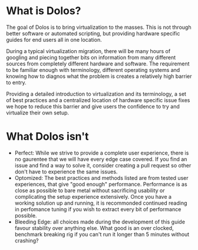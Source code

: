 # What is Dolos?

The goal of Dolos is to bring virtualization to the masses. This is not through better software or automated scripting, but providing hardware specific guides for end users all in one location.

During a typical virtualization migration, there will be many hours of googling and piecing together bits on information from many different sources from completely different hardware and software. The requirement to be familiar enough with terminology, different operating systems and knowing how to diagnos what the problem is creates a relatively high barrier to entry.

Providing a detailed introduction to virtualization and its terminology, a set of best practices and a centralized location of hardware specific issue fixes we hope to reduce this barrier and give users the confidence to try and virtualize their own setup. 

# What Dolos isn't

* Perfect: While we strive to provide a complete user experience, there is no gaurentee that we will have every edge case covered. If you find an issue and find a way to solve it, consider creating a pull request so other don't have to experience the same issues. 
* Optomized: The best practices and methods listed are from tested user experiences, that give "good enough" performance. Performance is as close as possible to bare metal without sacrificing usability or complicating the setup experience extensively. Once you have a working solution up and running, it is recommonded continued reading in perfomance tuning if you wish to extract every bit of performance possible.
* Bleeding Edge: all choices made during the development of this guide favour stability over anything else. What good is an over clocked, benchmark breaking rig if you can't run it longer than 5 minutes without crashing?